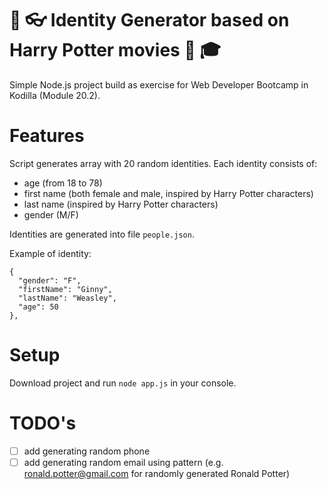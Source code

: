# :jack_o_lantern: :eyeglasses: Identity Generator based on Harry Potter movies :movie_camera: :mortar_board:
Simple Node.js project build as exercise for Web Developer Bootcamp in Kodilla (Module 20.2).

# Features
Script generates array with 20 random identities. Each identity consists of:

* age (from 18 to 78)
* first name (both female and male, inspired by Harry Potter characters)
* last name (inspired by Harry Potter characters)
* gender (M/F)

Identities are generated into file `people.json`.

Example of identity: 
```
{ 
  "gender": "F",
  "firstName": "Ginny",
  "lastName": "Weasley",
  "age": 50
},
```

# Setup
Download project and run `node app.js` in your console.

# TODO's

- [ ] add generating random phone 
- [ ] add generating random email using pattern (e.g. ronald.potter@gmail.com for randomly generated Ronald Potter)